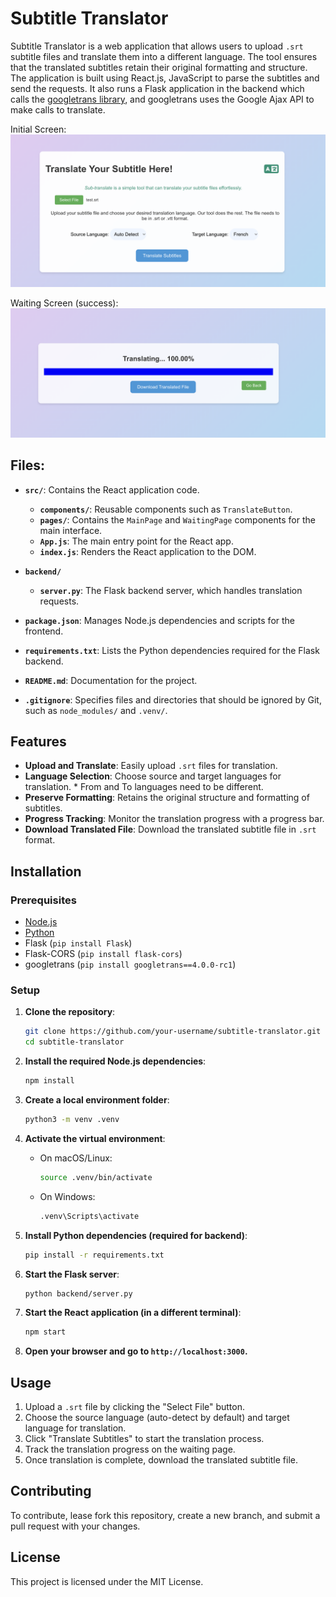 # Subtitle Translator
Subtitle Translator is a web application that allows users to upload `.srt` subtitle files and translate them into a different language.
The tool ensures that the translated subtitles retain their original formatting and structure.
The application is built using React.js, JavaScript to parse the subtitles and send the requests.
It also runs a Flask application in the backend which calls the [googletrans library](https://pypi.org/project/googletrans/), and googletrans uses the Google Ajax API to make calls to translate.

Initial Screen:
![screenshot](screenshot-1.png)

Waiting Screen (success):
![screenshot](screenshot-2.png)

## Files:

- **`src/`**: Contains the React application code.
   - **`components/`**: Reusable components such as `TranslateButton`.
   - **`pages/`**: Contains the `MainPage` and `WaitingPage` components for the main interface.
   - **`App.js`**: The main entry point for the React app.
   - **`index.js`**: Renders the React application to the DOM.

- **`backend/`**
  - **`server.py`**: The Flask backend server, which handles translation requests.
- **`package.json`**: Manages Node.js dependencies and scripts for the frontend.
- **`requirements.txt`**: Lists the Python dependencies required for the Flask backend.
- **`README.md`**: Documentation for the project.
- **`.gitignore`**: Specifies files and directories that should be ignored by Git, such as `node_modules/` and `.venv/`.


## Features
- **Upload and Translate**: Easily upload `.srt` files for translation.
- **Language Selection**: Choose source and target languages for translation. * From and To languages need to be different.
- **Preserve Formatting**: Retains the original structure and formatting of subtitles.
- **Progress Tracking**: Monitor the translation progress with a progress bar.
- **Download Translated File**: Download the translated subtitle file in `.srt` format.

## Installation

### Prerequisites

- [Node.js](https://nodejs.org/)
- [Python](https://www.python.org/)
- Flask (`pip install Flask`)
- Flask-CORS (`pip install flask-cors`)
- googletrans (`pip install googletrans==4.0.0-rc1`)

### Setup

1. **Clone the repository**:
    ```bash
    git clone https://github.com/your-username/subtitle-translator.git
    cd subtitle-translator
    ```

2. **Install the required Node.js dependencies**:
    ```bash
    npm install
    ```
   
3. **Create a local environment folder**:
    ```bash
    python3 -m venv .venv
    ```

4. **Activate the virtual environment**:

   - On macOS/Linux:
     ```bash
     source .venv/bin/activate
     ```
   - On Windows:
     ```bash
     .venv\Scripts\activate
     ```

5. **Install Python dependencies (required for backend)**:
    ```bash
    pip install -r requirements.txt
    ```

6. **Start the Flask server**:
    ```bash
    python backend/server.py
    ```

7. **Start the React application (in a different terminal)**:
    ```bash
    npm start
    ```

8. **Open your browser and go to `http://localhost:3000`.**

## Usage

1. Upload a `.srt` file by clicking the "Select File" button.
2. Choose the source language (auto-detect by default) and target language for translation.
3. Click "Translate Subtitles" to start the translation process.
4. Track the translation progress on the waiting page.
5. Once translation is complete, download the translated subtitle file.

## Contributing

To contribute, lease fork this repository, create a new branch, and submit a pull request with your changes.

## License

This project is licensed under the MIT License.